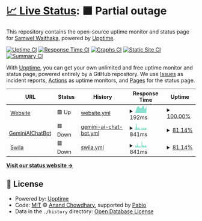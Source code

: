 # [📈 Live Status](https://demo.upptime.js.org): <!--live status--> **🟧 Partial outage**

This repository contains the open-source uptime monitor and status page for [Samwel Waithaka](waithakasam.com), powered by [Upptime](https://github.com/upptime/upptime).

[![Uptime CI](https://github.com/IdrisFallout/upptime/workflows/Uptime%20CI/badge.svg)](https://github.com/IdrisFallout/upptime/actions?query=workflow%3A%22Uptime+CI%22)
[![Response Time CI](https://github.com/IdrisFallout/upptime/workflows/Response%20Time%20CI/badge.svg)](https://github.com/IdrisFallout/upptime/actions?query=workflow%3A%22Response+Time+CI%22)
[![Graphs CI](https://github.com/IdrisFallout/upptime/workflows/Graphs%20CI/badge.svg)](https://github.com/IdrisFallout/upptime/actions?query=workflow%3A%22Graphs+CI%22)
[![Static Site CI](https://github.com/IdrisFallout/upptime/workflows/Static%20Site%20CI/badge.svg)](https://github.com/IdrisFallout/upptime/actions?query=workflow%3A%22Static+Site+CI%22)
[![Summary CI](https://github.com/IdrisFallout/upptime/workflows/Summary%20CI/badge.svg)](https://github.com/IdrisFallout/upptime/actions?query=workflow%3A%22Summary+CI%22)

With [Upptime](https://upptime.js.org), you can get your own unlimited and free uptime monitor and status page, powered entirely by a GitHub repository. We use [Issues](https://github.com/IdrisFallout/upptime/issues) as incident reports, [Actions](https://github.com/IdrisFallout/upptime/actions) as uptime monitors, and [Pages](https://demo.upptime.js.org) for the status page.

<!--start: status pages-->
<!-- This summary is generated by Upptime (https://github.com/upptime/upptime) -->
<!-- Do not edit this manually, your changes will be overwritten -->
<!-- prettier-ignore -->
| URL | Status | History | Response Time | Uptime |
| --- | ------ | ------- | ------------- | ------ |
| <img alt="" src="https://icons.duckduckgo.com/ip3/waithakasam.com.ico" height="13"> [Website](https://waithakasam.com) | 🟩 Up | [website.yml](https://github.com/IdrisFallout/upptime/commits/HEAD/history/website.yml) | <details><summary><img alt="Response time graph" src="./graphs/website/response-time-week.png" height="20"> 192ms</summary><br><a href="https://status.waithakasam.com/history/website"><img alt="Response time 180" src="https://img.shields.io/endpoint?url=https%3A%2F%2Fraw.githubusercontent.com%2FIdrisFallout%2Fupptime%2FHEAD%2Fapi%2Fwebsite%2Fresponse-time.json"></a><br><a href="https://status.waithakasam.com/history/website"><img alt="24-hour response time 234" src="https://img.shields.io/endpoint?url=https%3A%2F%2Fraw.githubusercontent.com%2FIdrisFallout%2Fupptime%2FHEAD%2Fapi%2Fwebsite%2Fresponse-time-day.json"></a><br><a href="https://status.waithakasam.com/history/website"><img alt="7-day response time 192" src="https://img.shields.io/endpoint?url=https%3A%2F%2Fraw.githubusercontent.com%2FIdrisFallout%2Fupptime%2FHEAD%2Fapi%2Fwebsite%2Fresponse-time-week.json"></a><br><a href="https://status.waithakasam.com/history/website"><img alt="30-day response time 177" src="https://img.shields.io/endpoint?url=https%3A%2F%2Fraw.githubusercontent.com%2FIdrisFallout%2Fupptime%2FHEAD%2Fapi%2Fwebsite%2Fresponse-time-month.json"></a><br><a href="https://status.waithakasam.com/history/website"><img alt="1-year response time 180" src="https://img.shields.io/endpoint?url=https%3A%2F%2Fraw.githubusercontent.com%2FIdrisFallout%2Fupptime%2FHEAD%2Fapi%2Fwebsite%2Fresponse-time-year.json"></a></details> | <details><summary><a href="https://status.waithakasam.com/history/website">100.00%</a></summary><a href="https://status.waithakasam.com/history/website"><img alt="All-time uptime 100.00%" src="https://img.shields.io/endpoint?url=https%3A%2F%2Fraw.githubusercontent.com%2FIdrisFallout%2Fupptime%2FHEAD%2Fapi%2Fwebsite%2Fuptime.json"></a><br><a href="https://status.waithakasam.com/history/website"><img alt="24-hour uptime 100.00%" src="https://img.shields.io/endpoint?url=https%3A%2F%2Fraw.githubusercontent.com%2FIdrisFallout%2Fupptime%2FHEAD%2Fapi%2Fwebsite%2Fuptime-day.json"></a><br><a href="https://status.waithakasam.com/history/website"><img alt="7-day uptime 100.00%" src="https://img.shields.io/endpoint?url=https%3A%2F%2Fraw.githubusercontent.com%2FIdrisFallout%2Fupptime%2FHEAD%2Fapi%2Fwebsite%2Fuptime-week.json"></a><br><a href="https://status.waithakasam.com/history/website"><img alt="30-day uptime 100.00%" src="https://img.shields.io/endpoint?url=https%3A%2F%2Fraw.githubusercontent.com%2FIdrisFallout%2Fupptime%2FHEAD%2Fapi%2Fwebsite%2Fuptime-month.json"></a><br><a href="https://status.waithakasam.com/history/website"><img alt="1-year uptime 100.00%" src="https://img.shields.io/endpoint?url=https%3A%2F%2Fraw.githubusercontent.com%2FIdrisFallout%2Fupptime%2FHEAD%2Fapi%2Fwebsite%2Fuptime-year.json"></a></details>
| <img alt="" src="https://icons.duckduckgo.com/ip3/chat.waithakasam.com.ico" height="13"> [GeminiAIChatBot](https://chat.waithakasam.com) | 🟥 Down | [gemini-ai-chat-bot.yml](https://github.com/IdrisFallout/upptime/commits/HEAD/history/gemini-ai-chat-bot.yml) | <details><summary><img alt="Response time graph" src="./graphs/gemini-ai-chat-bot/response-time-week.png" height="20"> 841ms</summary><br><a href="https://status.waithakasam.com/history/gemini-ai-chat-bot"><img alt="Response time 1167" src="https://img.shields.io/endpoint?url=https%3A%2F%2Fraw.githubusercontent.com%2FIdrisFallout%2Fupptime%2FHEAD%2Fapi%2Fgemini-ai-chat-bot%2Fresponse-time.json"></a><br><a href="https://status.waithakasam.com/history/gemini-ai-chat-bot"><img alt="24-hour response time 639" src="https://img.shields.io/endpoint?url=https%3A%2F%2Fraw.githubusercontent.com%2FIdrisFallout%2Fupptime%2FHEAD%2Fapi%2Fgemini-ai-chat-bot%2Fresponse-time-day.json"></a><br><a href="https://status.waithakasam.com/history/gemini-ai-chat-bot"><img alt="7-day response time 841" src="https://img.shields.io/endpoint?url=https%3A%2F%2Fraw.githubusercontent.com%2FIdrisFallout%2Fupptime%2FHEAD%2Fapi%2Fgemini-ai-chat-bot%2Fresponse-time-week.json"></a><br><a href="https://status.waithakasam.com/history/gemini-ai-chat-bot"><img alt="30-day response time 1203" src="https://img.shields.io/endpoint?url=https%3A%2F%2Fraw.githubusercontent.com%2FIdrisFallout%2Fupptime%2FHEAD%2Fapi%2Fgemini-ai-chat-bot%2Fresponse-time-month.json"></a><br><a href="https://status.waithakasam.com/history/gemini-ai-chat-bot"><img alt="1-year response time 1167" src="https://img.shields.io/endpoint?url=https%3A%2F%2Fraw.githubusercontent.com%2FIdrisFallout%2Fupptime%2FHEAD%2Fapi%2Fgemini-ai-chat-bot%2Fresponse-time-year.json"></a></details> | <details><summary><a href="https://status.waithakasam.com/history/gemini-ai-chat-bot">81.14%</a></summary><a href="https://status.waithakasam.com/history/gemini-ai-chat-bot"><img alt="All-time uptime 95.10%" src="https://img.shields.io/endpoint?url=https%3A%2F%2Fraw.githubusercontent.com%2FIdrisFallout%2Fupptime%2FHEAD%2Fapi%2Fgemini-ai-chat-bot%2Fuptime.json"></a><br><a href="https://status.waithakasam.com/history/gemini-ai-chat-bot"><img alt="24-hour uptime 99.99%" src="https://img.shields.io/endpoint?url=https%3A%2F%2Fraw.githubusercontent.com%2FIdrisFallout%2Fupptime%2FHEAD%2Fapi%2Fgemini-ai-chat-bot%2Fuptime-day.json"></a><br><a href="https://status.waithakasam.com/history/gemini-ai-chat-bot"><img alt="7-day uptime 81.14%" src="https://img.shields.io/endpoint?url=https%3A%2F%2Fraw.githubusercontent.com%2FIdrisFallout%2Fupptime%2FHEAD%2Fapi%2Fgemini-ai-chat-bot%2Fuptime-week.json"></a><br><a href="https://status.waithakasam.com/history/gemini-ai-chat-bot"><img alt="30-day uptime 94.98%" src="https://img.shields.io/endpoint?url=https%3A%2F%2Fraw.githubusercontent.com%2FIdrisFallout%2Fupptime%2FHEAD%2Fapi%2Fgemini-ai-chat-bot%2Fuptime-month.json"></a><br><a href="https://status.waithakasam.com/history/gemini-ai-chat-bot"><img alt="1-year uptime 95.10%" src="https://img.shields.io/endpoint?url=https%3A%2F%2Fraw.githubusercontent.com%2FIdrisFallout%2Fupptime%2FHEAD%2Fapi%2Fgemini-ai-chat-bot%2Fuptime-year.json"></a></details>
| <img alt="" src="https://icons.duckduckgo.com/ip3/swila.waithakasam.com.ico" height="13"> [Swila](https://swila.waithakasam.com) | 🟥 Down | [swila.yml](https://github.com/IdrisFallout/upptime/commits/HEAD/history/swila.yml) | <details><summary><img alt="Response time graph" src="./graphs/swila/response-time-week.png" height="20"> 841ms</summary><br><a href="https://status.waithakasam.com/history/swila"><img alt="Response time 1143" src="https://img.shields.io/endpoint?url=https%3A%2F%2Fraw.githubusercontent.com%2FIdrisFallout%2Fupptime%2FHEAD%2Fapi%2Fswila%2Fresponse-time.json"></a><br><a href="https://status.waithakasam.com/history/swila"><img alt="24-hour response time 536" src="https://img.shields.io/endpoint?url=https%3A%2F%2Fraw.githubusercontent.com%2FIdrisFallout%2Fupptime%2FHEAD%2Fapi%2Fswila%2Fresponse-time-day.json"></a><br><a href="https://status.waithakasam.com/history/swila"><img alt="7-day response time 841" src="https://img.shields.io/endpoint?url=https%3A%2F%2Fraw.githubusercontent.com%2FIdrisFallout%2Fupptime%2FHEAD%2Fapi%2Fswila%2Fresponse-time-week.json"></a><br><a href="https://status.waithakasam.com/history/swila"><img alt="30-day response time 1047" src="https://img.shields.io/endpoint?url=https%3A%2F%2Fraw.githubusercontent.com%2FIdrisFallout%2Fupptime%2FHEAD%2Fapi%2Fswila%2Fresponse-time-month.json"></a><br><a href="https://status.waithakasam.com/history/swila"><img alt="1-year response time 1143" src="https://img.shields.io/endpoint?url=https%3A%2F%2Fraw.githubusercontent.com%2FIdrisFallout%2Fupptime%2FHEAD%2Fapi%2Fswila%2Fresponse-time-year.json"></a></details> | <details><summary><a href="https://status.waithakasam.com/history/swila">81.14%</a></summary><a href="https://status.waithakasam.com/history/swila"><img alt="All-time uptime 95.08%" src="https://img.shields.io/endpoint?url=https%3A%2F%2Fraw.githubusercontent.com%2FIdrisFallout%2Fupptime%2FHEAD%2Fapi%2Fswila%2Fuptime.json"></a><br><a href="https://status.waithakasam.com/history/swila"><img alt="24-hour uptime 100.00%" src="https://img.shields.io/endpoint?url=https%3A%2F%2Fraw.githubusercontent.com%2FIdrisFallout%2Fupptime%2FHEAD%2Fapi%2Fswila%2Fuptime-day.json"></a><br><a href="https://status.waithakasam.com/history/swila"><img alt="7-day uptime 81.14%" src="https://img.shields.io/endpoint?url=https%3A%2F%2Fraw.githubusercontent.com%2FIdrisFallout%2Fupptime%2FHEAD%2Fapi%2Fswila%2Fuptime-week.json"></a><br><a href="https://status.waithakasam.com/history/swila"><img alt="30-day uptime 94.96%" src="https://img.shields.io/endpoint?url=https%3A%2F%2Fraw.githubusercontent.com%2FIdrisFallout%2Fupptime%2FHEAD%2Fapi%2Fswila%2Fuptime-month.json"></a><br><a href="https://status.waithakasam.com/history/swila"><img alt="1-year uptime 95.08%" src="https://img.shields.io/endpoint?url=https%3A%2F%2Fraw.githubusercontent.com%2FIdrisFallout%2Fupptime%2FHEAD%2Fapi%2Fswila%2Fuptime-year.json"></a></details>

<!--end: status pages-->

[**Visit our status website →**](https://demo.upptime.js.org)

## 📄 License

- Powered by: [Upptime](https://github.com/upptime/upptime)
- Code: [MIT](./LICENSE) © [Anand Chowdhary](https://anandchowdhary.com), supported by [Pabio](https://pabio.com)
- Data in the `./history` directory: [Open Database License](https://opendatacommons.org/licenses/odbl/1-0/)
